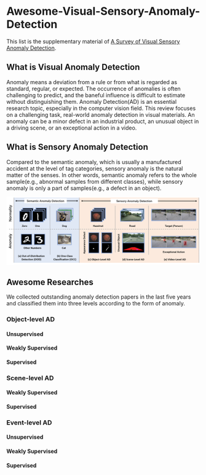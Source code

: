 # Awesome-Visual-Sensory-Anomaly-Detection

This list is the supplementary material of [A Survey of Visual Sensory Anomaly Detection](https://arxiv.org/abs/2202.07006). 

## What is Visual Anomaly Detection

Anomaly means a deviation from a rule or from what is regarded as standard, regular, or expected. 
The occurrence of anomalies is often challenging to predict, and the baneful influence is difficult to estimate without distinguishing them.
Anomaly Detection(AD) is an essential research topic, especially in the computer vision field. 
This review focuses on a challenging task, real-world anomaly detection in visual materials. An anomaly can be a minor defect in an industrial product, an unusual object in a driving scene, or an exceptional action in a video. 

## What is Sensory Anomaly Detection

Compared to the semantic anomaly, which is usually a manufactured accident at the level of tag categories, 
sensory anomaly is the natural matter of the senses. 
In other words, semantic anomaly refers to the whole sample(e.g., abnormal samples from different classes), while 
sensory anomaly is only a part of samples(e.g., a defect in an object).

![avatar](./fig1.png)

## Awesome Researches

We collected outstanding anomaly detection papers in the last five years and classified them into three levels according to the form of anomaly. 

### Object-level AD
#### Unsupervised

#### Weakly Supervised
#### Supervised

### Scene-level AD
#### Weakly Supervised
#### Supervised

### Event-level AD
#### Unsupervised
#### Weakly Supervised
#### Supervised
